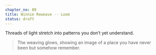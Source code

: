```yaml
---
chapter_no: 09
title: Winnie Reweave -- Loom
status: draft
---
```


Threads of light stretch into patterns you don’t yet understand.

<!-- gate:loom_pattern_complete -->
> The weaving glows, showing an image of a place you have never been but somehow remember.
<!-- /gate -->